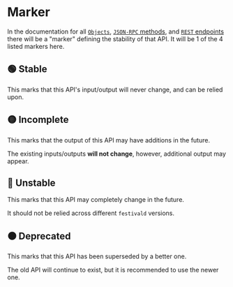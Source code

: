 # Marker
In the documentation for all [`Objects`](/common-objects/common-objects.md), [`JSON-RPC` methods](/json-rpc/json-rpc.md), and [`REST` endpoints](/rest/rest.md) there will be a "marker" defining the stability of that API. It will be 1 of the 4 listed markers here.

## 🟢 Stable
This marks that this API's input/output will never change, and can be relied upon.

## 🟡 Incomplete
This marks that the output of this API may have additions in the future.

The existing inputs/outputs **will not change**, however, additional output may appear.

## 🔴 Unstable
This marks that this API may completely change in the future.

It should not be relied across different `festivald` versions.

## ⚫️ Deprecated
This marks that this API has been superseded by a better one.

The old API will continue to exist, but it is recommended to use the newer one.

